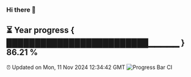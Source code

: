 ### Hi there 👋
⏳ Year progress { █████████████████████████▁▁▁▁▁ } 86.21 %
---
⏰ Updated on Mon, 11 Nov 2024 12:34:42 GMT
![Progress Bar CI](https://github.com/liununu/liununu/workflows/Progress%20Bar%20CI/badge.svg)
